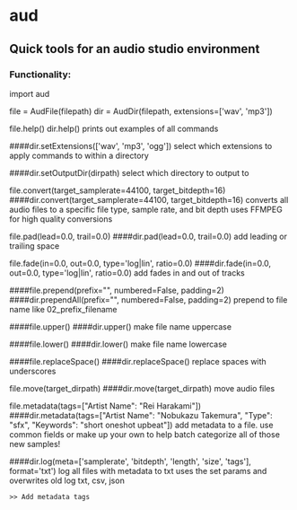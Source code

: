 # aud

## Quick tools for an audio studio environment

### Functionality:
  import aud

  file = AudFile(filepath)
  dir = AudDir(filepath, extensions=['wav', 'mp3'])

  file.help()
  dir.help()
    prints out examples of all commands

  ####dir.setExtensions(['wav', 'mp3', 'ogg'])
    select which extensions to apply commands to within a directory

  ####dir.setOutputDir(dirpath)
    select which directory to output to

  file.convert(target_samplerate=44100, target_bitdepth=16)
  ####dir.convert(target_samplerate=44100, target_bitdepth=16)
    converts all audio files to a specific file type, sample rate, and bit depth
    uses FFMPEG for high quality conversions

  file.pad(lead=0.0, trail=0.0)
  ####dir.pad(lead=0.0, trail=0.0)
    add leading or trailing space

  file.fade(in=0.0, out=0.0, type='log|lin', ratio=0.0)
  ####dir.fade(in=0.0, out=0.0, type='log|lin', ratio=0.0)
    add fades in and out of tracks

  ####file.prepend(prefix="", numbered=False, padding=2)
  ####dir.prependAll(prefix="", numbered=False, padding=2)
    prepend to file name like 02_prefix_filename

  ####file.upper()
  ####dir.upper()
    make file name uppercase

  ####file.lower()
  ####dir.lower()
    make file name lowercase

  ####file.replaceSpace()
  ####dir.replaceSpace()
    replace spaces with underscores

  file.move(target_dirpath)
  ####dir.move(target_dirpath)
    move audio files

  file.metadata(tags=["Artist Name": "Rei Harakami"])
  ####dir.metadata(tags=["Artist Name": "Nobukazu Takemura", "Type": "sfx", "Keywords": "short oneshot upbeat"])
    add metadata to a file. use common fields or make up your own to help batch categorize all of those new samples!

  ####dir.log(meta=['samplerate', 'bitdepth', 'length', 'size', 'tags'], format='txt')
    log all files with metadata to txt
    uses the set params and overwrites old log
    txt, csv, json

    >> Add metadata tags
